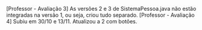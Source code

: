 [Professor - Avaliação 3] As versões 2 e 3 de SistemaPessoa.java não estão integradas na versão 1, ou seja, criou tudo separado.
[Professor - Avaliação 4] Subiu em 30/10 e 13/11. Atualizou a 2 com botões.
